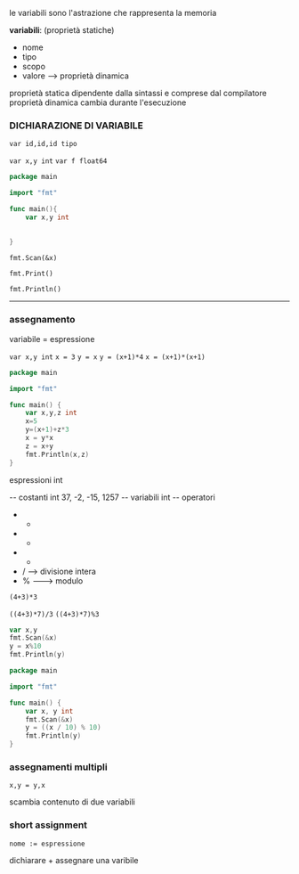 
le variabili sono l'astrazione che rappresenta la memoria

**variabili**:
(proprietà statiche)
- nome
- tipo
- scopo
- valore --> proprietà dinamica

proprietà statica dipendente dalla sintassi e comprese dal compilatore
proprietà dinamica cambia durante l'esecuzione

### DICHIARAZIONE DI VARIABILE
`var id,id,id tipo`

`var x,y int`
`var f float64`


```go
package main

import "fmt"

func main(){
	var x,y int

	
}
```


`fmt.Scan(&x)`


`fmt.Print()`

`fmt.Println()`

---

### assegnamento

variabile = espressione


`var x,y int`
`x = 3`
`y = x`
`y = (x+1)*4`
`x = (x+1)*(x+1)`

```go
package main

import "fmt"

func main() {
	var x,y,z int
	x=5
	y=(x+1)+z*3
	x = y*x
	z = x+y
	fmt.Println(x,z)
}
```


espressioni int

-- costanti int
37, -2, -15, 1257
-- variabili int
-- operatori
- +
- -
- *
- / --> divisione intera
- % ---> modulo

`(4+3)*3`

`((4+3)*7)/3`
`((4+3)*7)%3`

```go
var x,y
fmt.Scan(&x)
y = x%10
fmt.Println(y)
```


```go
package main

import "fmt"

func main() {
    var x, y int
    fmt.Scan(&x)
    y = ((x / 10) % 10)
    fmt.Println(y)
}
```

### assegnamenti multipli

`x,y = y,x`

scambia contenuto di due variabili

### short assignment

`nome := espressione`

dichiarare + assegnare una varibile


